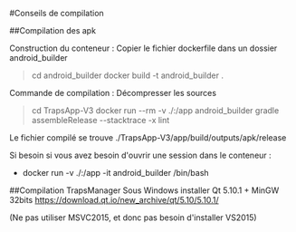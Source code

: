 #Conseils de compilation

##Compilation des apk

Construction du conteneur : 
Copier le fichier dockerfile dans un dossier android_builder
> cd android_builder
> docker build -t  android_builder .

Commande de compilation :
Décompresser les sources
> cd TrapsApp-V3
> docker run --rm  -v ./:/app android_builder gradle assembleRelease --stacktrace -x lint

Le fichier compilé se trouve ./TrapsApp-V3/app/build/outputs/apk/release


Si besoin si vous avez besoin d'ouvrir une session dans le conteneur  :
- docker run -v ./:/app -it android_builder /bin/bash

##Compilation TrapsManager
Sous Windows installer Qt 5.10.1 + MinGW 32bits
https://download.qt.io/new_archive/qt/5.10/5.10.1/

(Ne pas utiliser MSVC2015, et donc pas besoin d'installer VS2015)

